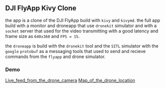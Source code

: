## DJI FlyApp Kivy Clone

the app is a clone of the DJI FlyApp build with `kivy` and `kivymd`. the full app build with a monitor and droneapp that use `dronekit` simulator and with a `socket` server that used for the video transmitting with a good latency and frame size as `640x360` and `FPS = 15`.

the `droneapp` is build with the `dronekit` tool and the `SITL` simulator with the `google` `protobuf` as a messaging tools that used to send and recieve commands from the `flyapp` and drone simulator.

### Demo
[Live_feed_from_the_drone_camera](demo/screenshot_1.png)
[Map_of_the_drone_location](demo/screenshot_2.png)
